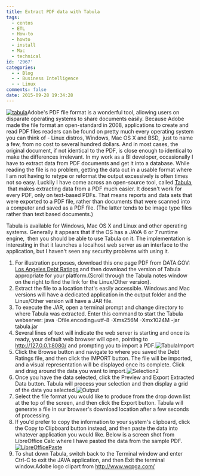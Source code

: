 ```yaml
---
title: Extract PDF data with Tabula
tags:
  - centos
  - ETL
  - How-to
  - howto
  - install
  - Mac
  - technical
id: '2967'
categories:
  - - Blog
  - - Business Intelligence
  - - Linux
comments: false
date: 2015-09-28 19:34:28
---
```


[![tabula](http://edpflager.com/wp-content/uploads/2015/09/tabula-300x176.png)](http://edpflager.com/wp-content/uploads/2015/09/tabula.png)Adobe's PDF file format is a wonderful tool, allowing users on disparate operating systems to share documents easily. Because Adobe made the file format an open-standard in 2008, applications to create and read PDF files readers can be found on pretty much every operating system you can think of - Linux distros, Windows, Mac OS X and BSD,  just to name a few, from no cost to several hundred dollars. And in most cases, the original document, if not identical to the PDF, is close enough to identical to make the differences irrelevant. In my work as a BI developer, occasionally I have to extract data from PDF documents and get it into a database. While reading the file is no problem, getting the data out in a usable format where I am not having to retype or reformat the output excessively is often times not so easy. Luckily I have come across an open-source tool, called [Tabula](http://tabula.technology/),  that makes extracting data from a PDF much easier. It doesn't work for every PDF, only on text-based PDFs. That means reports and data sets that were exported to a PDF file, rather than documents that were scanned into a computer and saved as a PDF file. (The latter tends to be image type files rather than text based documents.)
<!-- more -->
Tabula is available for Windows, Mac OS X and Linux and other operating systems. Generally it appears that if the OS has a JAVA 6 or 7 runtime engine,  then you should be able to use Tabula on it. The implementation is interesting in that it launches a localhost web server as an interface to the application, but I haven't seen any security problems with using it.

1.  For illustration purposes, download this one page PDF from DATA.GOV: [Los Angeles Debt Ratings](https://catalog.data.gov/dataset/city-of-los-angeles-debt-ratings-df4b6) and then download the version of Tabula appropriate for your platform.(Scroll through the Tabula notes window on the right to find the link for the Linux/Other version).
2.  Extract the file to a location that's easily accessible. Windows and Mac versions will have a dedicated application in the output folder and the Linux/Other version will have a JAR file.
3.  To execute the JAR, open a terminal prompt and change directory to where Tabula was extracted. Enter this command to start the Tabula webserver: java -Dfile.encoding=utf-8 -Xms256M -Xmx1024M -jar tabula.jar
4.  Several lines of text will indicate the web server is starting and once its ready, your default web browser will open, pointing to http://127.0.0.1:8080/ and prompting you to import a PDF.![TabulaImport](http://edpflager.com/wp-content/uploads/2015/09/Screenshot-from-2015-09-28-212858-300x99.png)
5.  Click the Browse button and navigate to where you saved the Debt Ratings file, and then click the IMPORT button. The file will be imported, and a visual representation will be displayed once its complete. Click and drag around the data you want to import.![Selection2](http://edpflager.com/wp-content/uploads/2015/09/Selection2-300x169.png)
6.  Once you have the data selected, click the Preview and Export Extracted Data button. Tabula will process your selection and then display a grid of the data you selected.![Output](http://edpflager.com/wp-content/uploads/2015/09/Output-300x163.png)
7.  Select the file format you would like to produce from the drop down list at the top of the screen, and then click the Export button. Tabula will generate a file in our browser's download location after a few seconds of processing.
8.  If you'd prefer to copy the information to your system's clipboard, click the Copy to Clipboard button instead, and then paste the data into whatever application you would like. Below is a screen shot from LibreOffice Calc where I have pasted the data from the sample PDF.[![LibreOfficePaste](http://edpflager.com/wp-content/uploads/2015/09/LibreOfficePaste-e1443491875487-300x188.png)](http://edpflager.com/wp-content/uploads/2015/09/LibreOfficePaste-e1443491875487.png)
9.  To shut down Tabula, switch back to the Terminal window and enter Ctrl-C to exit the JAVA application, and then Exit the terminal window.Adobe logo clipart from http://www.wcpga.com/